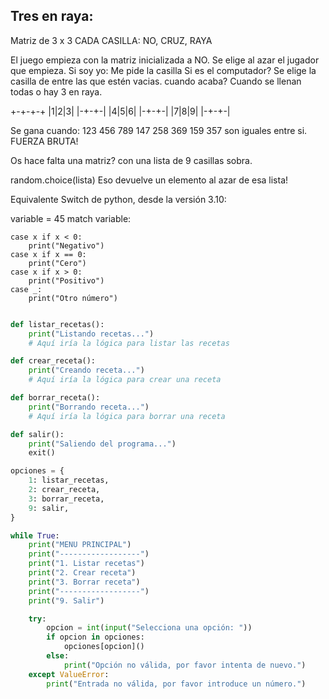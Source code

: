 
Tres en raya:
--------------
Matriz de 3 x 3
CADA CASILLA: NO, CRUZ, RAYA

El juego empieza con la matriz inicializada a NO.
Se elige al azar el jugador que empieza.
Si soy yo: Me pide la casilla
Si es el computador? Se elige la casilla de entre las que estén vacias.
cuando acaba?
Cuando se llenan todas o hay 3 en raya.

+-+-+-+
|1|2|3|
|-+-+-|
|4|5|6|
|-+-+-|
|7|8|9|
|-+-+-|


Se gana cuando: 123
                456
                789
                147
                258
                369
                159
                357 son iguales entre si. FUERZA BRUTA!

Os hace falta una matriz? con una lista de 9 casillas sobra.

random.choice(lista)
Eso devuelve un elemento al azar de esa lista!


Equivalente Switch de python, desde la versión 3.10:

variable = 45
match variable:

    case x if x < 0:
        print("Negativo")
    case x if x == 0:
        print("Cero")
    case x if x > 0:
        print("Positivo")
    case _:
        print("Otro número")

```py

def listar_recetas():
    print("Listando recetas...")
    # Aquí iría la lógica para listar las recetas

def crear_receta():
    print("Creando receta...")
    # Aquí iría la lógica para crear una receta

def borrar_receta():
    print("Borrando receta...")
    # Aquí iría la lógica para borrar una receta

def salir():
    print("Saliendo del programa...")
    exit()

opciones = {
    1: listar_recetas,
    2: crear_receta,
    3: borrar_receta,
    9: salir,
}

while True:
    print("MENU PRINCIPAL")
    print("------------------")
    print("1. Listar recetas")
    print("2. Crear receta")
    print("3. Borrar receta")
    print("------------------")
    print("9. Salir")

    try:
        opcion = int(input("Selecciona una opción: "))
        if opcion in opciones:
            opciones[opcion]()
        else:
            print("Opción no válida, por favor intenta de nuevo.")
    except ValueError:
        print("Entrada no válida, por favor introduce un número.")
```